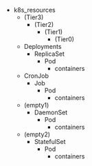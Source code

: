 - k8s_resources
	- (Tier3)
		- (Tier2)
			- (Tier1)
				- (Tier0)
	- Deployments
		- ReplicaSet
			- Pod
				- containers
	- CronJob
		- Job
			- Pod
				- containers
	- (empty1)
		- DaemonSet
			- Pod
				- containers
	- (empty2)
		- StatefulSet
			- Pod
				- containers
